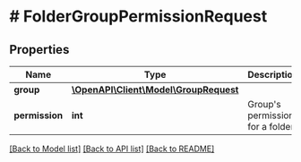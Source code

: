 # # FolderGroupPermissionRequest

## Properties

Name | Type | Description | Notes
------------ | ------------- | ------------- | -------------
**group** | [**\OpenAPI\Client\Model\GroupRequest**](GroupRequest.md) |  |
**permission** | **int** | Group&#39;s permission for a folder | [optional]

[[Back to Model list]](../../README.md#models) [[Back to API list]](../../README.md#endpoints) [[Back to README]](../../README.md)
